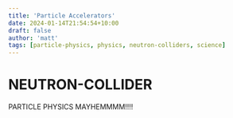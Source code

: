 ```yaml
---
title: 'Particle Accelerators'
date: 2024-01-14T21:54:54+10:00
draft: false
author: 'matt'
tags: [particle-physics, physics, neutron-colliders, science]
---
```


# NEUTRON-COLLIDER

PARTICLE PHYSICS MAYHEMMMM!!!!
